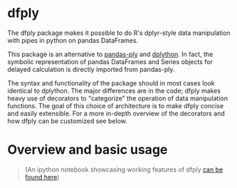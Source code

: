# dfply

The dfply package makes it possible to do R's dplyr-style data manipulation with pipes
in python on pandas DataFrames.

This package is an alternative to [pandas-ply](https://github.com/coursera/pandas-ply)
and [dplython](https://github.com/dodger487/dplython). In fact, the symbolic
representation of pandas DataFrames and Series objects for delayed calculation
is directly imported from pandas-ply.

The syntax and functionality of the package should in most cases look identical
to dplython. The major differences are in the code; dfply makes heavy use of
decorators to "categorize" the operation of data manipulation functions. The
goal of this choice of architecture is to make dfply concise and easily
extensible. For a more in-depth overview of the decorators and how dfply can be
customized see below.

<!-- START doctoc -->
<!-- END doctoc -->

# Overview and basic usage

> (An ipython notebook showcasing working features of dfply [can be 
found here](https://github.com/kieferk/dfply/blob/master/examples/dfply-example-gallery.ipynb))
